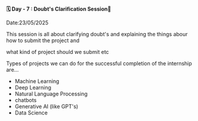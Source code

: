 **🗓 Day - 7 : Doubt's Clarification Session🚀**

Date:23/05/2025

This session is all about clarifying doubt's and explaining the things abour how to submit the project and

what kind of project should we submit etc

Types of projects we can do for the successful completion of the internship are...
- Machine Learning
- Deep Learning
- Natural Language Processing
- chatbots
- Generative AI (like GPT's)
- Data Science
  

